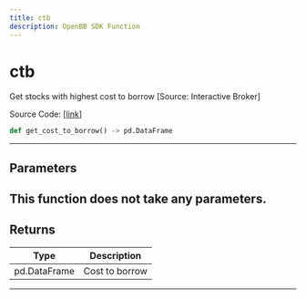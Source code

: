 ```yaml
---
title: ctb
description: OpenBB SDK Function
---
```


# ctb

Get stocks with highest cost to borrow [Source: Interactive Broker]

Source Code: [[link](https://github.com/OpenBB-finance/OpenBBTerminal/tree/main/openbb_terminal/stocks/dark_pool_shorts/ibkr_model.py#L16)]
```python
def get_cost_to_borrow() -> pd.DataFrame
```
---
## Parameters
This function does not take any parameters.
---
## Returns
| Type | Description |
| ---- | ----------- |
| pd.DataFrame | Cost to borrow |
---
